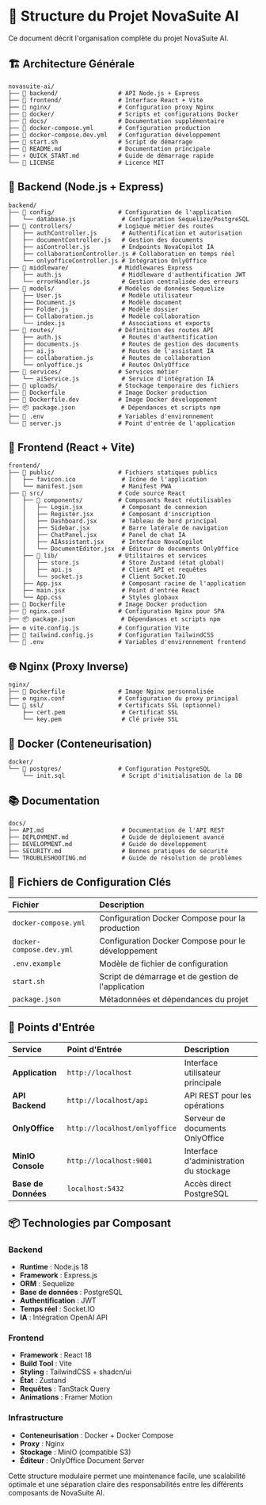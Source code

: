 # 📁 Structure du Projet NovaSuite AI

Ce document décrit l'organisation complète du projet NovaSuite AI.

## 🏗️ Architecture Générale

```
novasuite-ai/
├── 📁 backend/                 # API Node.js + Express
├── 📁 frontend/                # Interface React + Vite
├── 📁 nginx/                   # Configuration proxy Nginx
├── 📁 docker/                  # Scripts et configurations Docker
├── 📁 docs/                    # Documentation supplémentaire
├── 🐳 docker-compose.yml       # Configuration production
├── 🐳 docker-compose.dev.yml   # Configuration développement
├── 🚀 start.sh                 # Script de démarrage
├── 📖 README.md                # Documentation principale
├── ⚡ QUICK_START.md           # Guide de démarrage rapide
└── 📄 LICENSE                  # Licence MIT
```

## 🔧 Backend (Node.js + Express)

```
backend/
├── 📁 config/                  # Configuration de l'application
│   └── database.js             # Configuration Sequelize/PostgreSQL
├── 📁 controllers/             # Logique métier des routes
│   ├── authController.js       # Authentification et autorisation
│   ├── documentController.js   # Gestion des documents
│   ├── aiController.js         # Endpoints NovaCopilot IA
│   ├── collaborationController.js # Collaboration en temps réel
│   └── onlyofficeController.js # Intégration OnlyOffice
├── 📁 middleware/              # Middlewares Express
│   ├── auth.js                 # Middleware d'authentification JWT
│   └── errorHandler.js         # Gestion centralisée des erreurs
├── 📁 models/                  # Modèles de données Sequelize
│   ├── User.js                 # Modèle utilisateur
│   ├── Document.js             # Modèle document
│   ├── Folder.js               # Modèle dossier
│   ├── Collaboration.js        # Modèle collaboration
│   └── index.js                # Associations et exports
├── 📁 routes/                  # Définition des routes API
│   ├── auth.js                 # Routes d'authentification
│   ├── documents.js            # Routes de gestion des documents
│   ├── ai.js                   # Routes de l'assistant IA
│   ├── collaboration.js        # Routes de collaboration
│   └── onlyoffice.js           # Routes OnlyOffice
├── 📁 services/                # Services métier
│   └── aiService.js            # Service d'intégration IA
├── 📁 uploads/                 # Stockage temporaire des fichiers
├── 🐳 Dockerfile               # Image Docker production
├── 🐳 Dockerfile.dev           # Image Docker développement
├── 📦 package.json             # Dépendances et scripts npm
├── 🔧 .env                     # Variables d'environnement
└── 🚀 server.js                # Point d'entrée de l'application
```

## 🎨 Frontend (React + Vite)

```
frontend/
├── 📁 public/                  # Fichiers statiques publics
│   ├── favicon.ico             # Icône de l'application
│   └── manifest.json           # Manifest PWA
├── 📁 src/                     # Code source React
│   ├── 📁 components/          # Composants React réutilisables
│   │   ├── Login.jsx           # Composant de connexion
│   │   ├── Register.jsx        # Composant d'inscription
│   │   ├── Dashboard.jsx       # Tableau de bord principal
│   │   ├── Sidebar.jsx         # Barre latérale de navigation
│   │   ├── ChatPanel.jsx       # Panel de chat IA
│   │   ├── AIAssistant.jsx     # Interface NovaCopilot
│   │   └── DocumentEditor.jsx  # Éditeur de documents OnlyOffice
│   ├── 📁 lib/                 # Utilitaires et services
│   │   ├── store.js            # Store Zustand (état global)
│   │   ├── api.js              # Client API et requêtes
│   │   └── socket.js           # Client Socket.IO
│   ├── App.jsx                 # Composant racine de l'application
│   ├── main.jsx                # Point d'entrée React
│   └── App.css                 # Styles globaux
├── 🐳 Dockerfile               # Image Docker production
├── 🐳 nginx.conf               # Configuration Nginx pour SPA
├── 📦 package.json             # Dépendances et scripts npm
├── ⚙️ vite.config.js           # Configuration Vite
├── 🎨 tailwind.config.js       # Configuration TailwindCSS
└── 🔧 .env                     # Variables d'environnement frontend
```

## 🌐 Nginx (Proxy Inverse)

```
nginx/
├── 🐳 Dockerfile               # Image Nginx personnalisée
├── ⚙️ nginx.conf               # Configuration du proxy principal
└── 📁 ssl/                     # Certificats SSL (optionnel)
    ├── cert.pem                # Certificat SSL
    └── key.pem                 # Clé privée SSL
```

## 🐳 Docker (Conteneurisation)

```
docker/
└── 📁 postgres/                # Configuration PostgreSQL
    └── init.sql                # Script d'initialisation de la DB
```

## 📚 Documentation

```
docs/
├── API.md                      # Documentation de l'API REST
├── DEPLOYMENT.md               # Guide de déploiement avancé
├── DEVELOPMENT.md              # Guide de développement
├── SECURITY.md                 # Bonnes pratiques de sécurité
└── TROUBLESHOOTING.md          # Guide de résolution de problèmes
```

## 🔑 Fichiers de Configuration Clés

| Fichier | Description |
| :--- | :--- |
| `docker-compose.yml` | Configuration Docker Compose pour la production |
| `docker-compose.dev.yml` | Configuration Docker Compose pour le développement |
| `.env.example` | Modèle de fichier de configuration |
| `start.sh` | Script de démarrage et de gestion de l'application |
| `package.json` | Métadonnées et dépendances du projet |

## 🚀 Points d'Entrée

| Service | Point d'Entrée | Description |
| :--- | :--- | :--- |
| **Application** | `http://localhost` | Interface utilisateur principale |
| **API Backend** | `http://localhost/api` | API REST pour les opérations |
| **OnlyOffice** | `http://localhost/onlyoffice` | Serveur de documents OnlyOffice |
| **MinIO Console** | `http://localhost:9001` | Interface d'administration du stockage |
| **Base de Données** | `localhost:5432` | Accès direct PostgreSQL |

## 📦 Technologies par Composant

### Backend
- **Runtime** : Node.js 18
- **Framework** : Express.js
- **ORM** : Sequelize
- **Base de données** : PostgreSQL
- **Authentification** : JWT
- **Temps réel** : Socket.IO
- **IA** : Intégration OpenAI API

### Frontend
- **Framework** : React 18
- **Build Tool** : Vite
- **Styling** : TailwindCSS + shadcn/ui
- **État** : Zustand
- **Requêtes** : TanStack Query
- **Animations** : Framer Motion

### Infrastructure
- **Conteneurisation** : Docker + Docker Compose
- **Proxy** : Nginx
- **Stockage** : MinIO (compatible S3)
- **Éditeur** : OnlyOffice Document Server

Cette structure modulaire permet une maintenance facile, une scalabilité optimale et une séparation claire des responsabilités entre les différents composants de NovaSuite AI.
